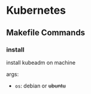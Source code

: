 # Kubernetes

## Makefile Commands

### install

install kubeadm on machine

args:
- `os`: debian or ~~ubuntu~~

